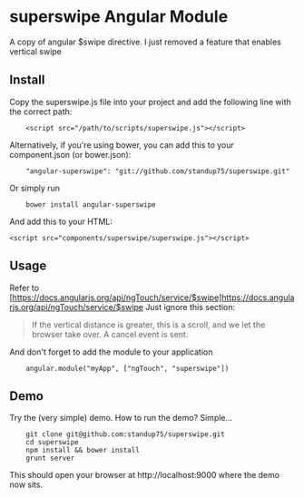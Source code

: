 superswipe Angular Module
========================

A copy of angular $swipe directive. I just removed a feature that enables vertical swipe

Install
-------

Copy the superswipe.js file into your project and add the following line with the correct path:

		<script src="/path/to/scripts/superswipe.js"></script>

Alternatively, if you're using bower, you can add this to your component.json (or bower.json):

		"angular-superswipe": "git://github.com/standup75/superswipe.git"

Or simply run

		bower install angular-superswipe

And add this to your HTML:

    <script src="components/superswipe/superswipe.js"></script>

Usage
-----

Refer to [https://docs.angularjs.org/api/ngTouch/service/$swipe]https://docs.angularjs.org/api/ngTouch/service/$swipe
Just ignore this section:

> If the vertical distance is greater, this is a scroll, and we let the browser take over. A cancel event is sent.

And don't forget to add the module to your application

		angular.module("myApp", ["ngTouch", "superswipe"])

Demo
----

Try the (very simple) demo. How to run the demo? Simple...

		git clone git@github.com:standup75/superswipe.git
		cd superswipe
		npm install && bower install
		grunt server

This should open your browser at http://localhost:9000 where the demo now sits.
